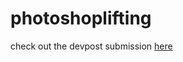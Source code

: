 # photoshoplifting
check out the devpost submission [here](https://devpost.com/software/photoshoplifting)
